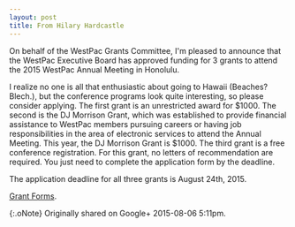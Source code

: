 ```yaml
---
layout: post
title: From Hilary Hardcastle
---
```


On behalf of the WestPac Grants Committee, I'm pleased to announce that the WestPac Executive Board has approved funding for 3 grants to attend the 2015 WestPac Annual Meeting in Honolulu.

I realize no one is all that enthusiastic about going to Hawaii (Beaches? Blech.), but the conference programs look quite interesting, so please consider applying. The first grant is an unrestricted award for $1000\. The second is the DJ Morrison Grant, which was established to provide financial assistance to WestPac members pursuing careers or having job responsibilities in the area of electronic services to attend the Annual Meeting. This year, the DJ Morrison Grant is $1000\. The third grant is a free conference registration. For this grant, no letters of recommendation are required. You just need to complete the application form by the deadline.

The application deadline for all three grants is August 24th, 2015.

[Grant Forms](http://chapters.aallnet.org/westpac/grants.asp).

{:.oNote} Originally shared on Google+ 2015-08-06 5:11pm.
